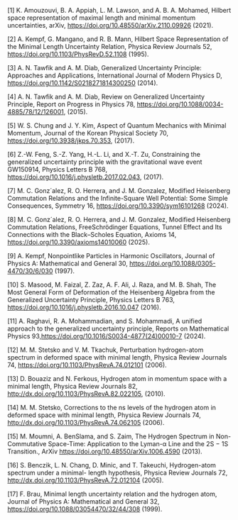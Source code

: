[1] K. Amouzouvi, B. A. Appiah, L. M. Lawson, and A. B. A. Mohamed, Hilbert space representation of maximal length and minimal momentum uncertainties, arXiv, https://doi.org/10.48550/arXiv.2110.09926 (2021).

[2] A. Kempf, G. Mangano, and R. B. Mann, Hilbert Space Representation of the Minimal Length Uncertainty Relation, Physica Review Journals 52, https://doi.org/10.1103/PhysRevD.52.1108 (1995).

[3] A. N. Tawfik and A. M. Diab, Generalized Uncertainty Principle: Approaches and Applications, International Journal of Modern Physics D, https://doi.org/10.1142/S0218271814300250 (2014).

[4] A. N. Tawfik and A. M. Diab, Review on Generalized Uncertainty Principle, Report on Progress in Physics 78, https://doi.org/10.1088/0034-4885/78/12/126001, (2015).

[5] W. S. Chung and J. Y. Kim, Aspect of Quantum Mechanics with Minimal Momentum, Journal of the Korean Physical Society 70, https://doi.org/10.3938/jkps.70.353, (2017).

[6] Z.-W. Feng, S.-Z. Yang, H.-L. Li, and X.-T. Zu, Constraining the generalized uncertainty principle with the gravitational wave event GW150914, Physics Letters B 768, https://doi.org/10.1016/j.physletb.2017.02.043, (2017).

[7] M. C. Gonz´alez, R. O. Herrera, and J. M. Gonzalez, Modified Heisenberg Commutation Relations and the Infinite-Square Well Potential: Some Simple Consequences, Symmetry 16, https://doi.org/10.3390/sym16101268 (2024).

[8] M. C. Gonz´alez, R. O. Herrera, and J. M. Gonzalez, Modified Heisenberg Commutation Relations, FreeSchrödinger Equations, Tunnel Effect and Its Connections with the Black–Scholes Equation, Axioms 14, https://doi.org/10.3390/axioms14010060 (2025).

[9] A. Kempf, Nonpointlike Particles in Harmonic Oscillators, Journal of Physics A: Mathematical and General 30, https://doi.org/10.1088/0305-4470/30/6/030 (1997).

[10] S. Masood, M. Faizal, Z. Zaz, A. F. Ali, J. Raza, and M. B. Shah, The Most General Form of Deformation of the Heisenberg Algebra from the Generalized Uncertainty Principle, Physics Letters B 763, https://doi.org/10.1016/j.physletb.2016.10.047 (2016).

[11] A. Raghavi, R. A. Mohammadian, and S. Mohammadi, A unified approach to the generalized uncertainty principle, Reports on Mathematical Physics 93,https://doi.org/10.1016/S0034-4877(24)00010-7 (2024).

[12] M. M. Stetsko and V. M. Tkachuk, Perturbation hydrogen-atom spectrum in deformed space with minimal length, Physica Review Journals 74, https://doi.org/10.1103/PhysRevA.74.012101 (2006).

[13] D. Bouaziz and N. Ferkous, Hydrogen atom in momentum space with a minimal length, Physica Review Journals 82, http://dx.doi.org/10.1103/PhysRevA.82.022105, (2010).

[14] M. M. Stetsko, Corrections to the ns levels of the hydrogen atom in deformed space with minimal length, Physica Review Journals 74, http://dx.doi.org/10.1103/PhysRevA.74.062105 (2006).

[15] M. Moumni, A. BenSlama, and S. Zaim, The Hydrogen Spectrum in Non-Commutative Space-Time: Application to the Lyman-α Line and the 2S − 1S Transition., ArXiv https://doi.org/10.48550/arXiv.1006.4590 (2013).

[16] S. Benczik, L. N. Chang, D. Minic, and T. Takeuchi, Hydrogen-atom spectrum under a minimal- length hypothesis, Physica Review Journals 72, http://dx.doi.org/10.1103/PhysRevA.72.012104 (2005).

[17] F. Brau, Minimal length uncertainty relation and the hydrogen atom, Journal of Physics A: Mathematical and General 32, https://doi.org/10.1088/03054470/32/44/308 (1999).
